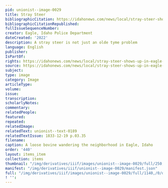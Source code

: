 ```yaml
---
pid: unionist--image-0029
title: Stray Steer
bibliographicCitation: https://idahonews.com/news/local/stray-steer-shows-up-in-eagle-neighborhood
bibliographicCitationRepublished: 
fullIssueSequenceNumber: 
creator: Eagle, Idaho Police Department
dateCreated: '2022'
description: A stray steer is not just an olde tyme problem
language: English
publisher: 
IsPartOf: 
rights: https://idahonews.com/news/local/stray-steer-shows-up-in-eagle-neighborhood
source: https://idahonews.com/news/local/stray-steer-shows-up-in-eagle-neighborhood
subject: 
type: image
category: Image
articleType: 
volume: 
issue: 
transcription: 
scholarlyNotes: 
commentary: 
relatedPeople: 
featured: 
repeated: 
relatedImage: 
relatedText: unionist--text-0189
relatedTextIssue: 1833-12-19 p.03.35
filename: 
caption: A loose bovine wandering the neighborhood in Eagle, Idaho
order: '440'
layout: items_item
collection: items
thumbnail: "/img/derivatives/iiif/images/unionist--image-0029/full/250,/0/default.jpg"
manifest: "/img/derivatives/iiif/unionist--image-0029/manifest.json"
full: "/img/derivatives/iiif/images/unionist--image-0029/full/1140,/0/default.jpg"
! '': 
---
```

